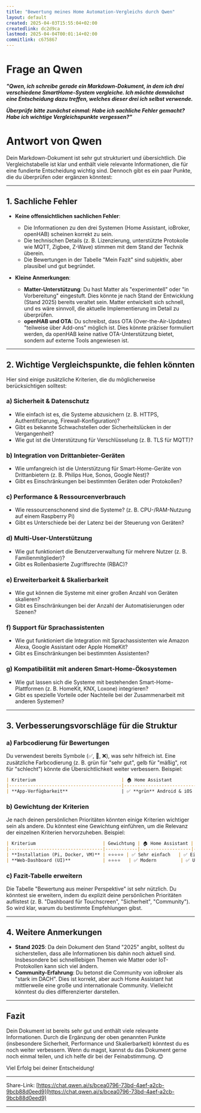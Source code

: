 ```yaml
---
title: "Bewertung meines Home Automation-Vergleichs durch Qwen"
layout: default
created: 2025-04-03T15:55:04+02:00
createdlink: dc2d9ca
lastmod: 2025-04-04T00:01:14+02:00
commitlink: c675867
---
```


# Frage an Qwen

**_"Qwen, ich schreibe gerade ein Markdown-Dokument, in dem ich drei verschiedene SmartHome-System vergleiche. Ich möchte demnächst eine Entscheidung dazu treffen, welches dieser drei ich selbst verwende._**

**_Überprüfe bitte zunächst einmal: Habe ich sachliche Fehler gemacht? Habe ich wichtige Vergleichspunkte vergessen?"_**


# Antwort von Qwen

Dein Markdown-Dokument ist sehr gut strukturiert und übersichtlich. Die Vergleichstabelle ist klar und enthält viele relevante Informationen, die für eine fundierte Entscheidung wichtig sind. Dennoch gibt es ein paar Punkte, die du überprüfen oder ergänzen könntest:

---

## **1. Sachliche Fehler**

- **Keine offensichtlichen sachlichen Fehler**:
  - Die Informationen zu den drei Systemen (Home Assistant, ioBroker, openHAB) scheinen korrekt zu sein.
  - Die technischen Details (z. B. Lizenzierung, unterstützte Protokolle wie MQTT, Zigbee, Z-Wave) stimmen mit dem Stand der Technik überein.
  - Die Bewertungen in der Tabelle "Mein Fazit" sind subjektiv, aber plausibel und gut begründet.

- **Kleine Anmerkungen**:

  - **Matter-Unterstützung**: Du hast Matter als "experimentell" oder "in Vorbereitung" eingestuft. Dies könnte je nach Stand der Entwicklung (Stand 2025) bereits veraltet sein. Matter entwickelt sich schnell, und es wäre sinnvoll, die aktuelle Implementierung im Detail zu überprüfen.
  - **openHAB und OTA**: Du schreibst, dass OTA (Over-the-Air-Updates) "teilweise über Add-ons" möglich ist. Dies könnte präziser formuliert werden, da openHAB keine native OTA-Unterstützung bietet, sondern auf externe Tools angewiesen ist.

---

## **2. Wichtige Vergleichspunkte, die fehlen könnten**

Hier sind einige zusätzliche Kriterien, die du möglicherweise berücksichtigen solltest:

### **a) Sicherheit & Datenschutz**

- Wie einfach ist es, die Systeme abzusichern (z. B. HTTPS, Authentifizierung, Firewall-Konfiguration)?
- Gibt es bekannte Schwachstellen oder Sicherheitslücken in der Vergangenheit?
- Wie gut ist die Unterstützung für Verschlüsselung (z. B. TLS für MQTT)?

### **b) Integration von Drittanbieter-Geräten**

- Wie umfangreich ist die Unterstützung für Smart-Home-Geräte von Drittanbietern (z. B. Philips Hue, Sonos, Google Nest)?
- Gibt es Einschränkungen bei bestimmten Geräten oder Protokollen?

### **c) Performance & Ressourcenverbrauch**

- Wie ressourcenschonend sind die Systeme? (z. B. CPU-/RAM-Nutzung auf einem Raspberry Pi)
- Gibt es Unterschiede bei der Latenz bei der Steuerung von Geräten?

### **d) Multi-User-Unterstützung**

- Wie gut funktioniert die Benutzerverwaltung für mehrere Nutzer (z. B. Familienmitglieder)?
- Gibt es Rollenbasierte Zugriffsrechte (RBAC)?

### **e) Erweiterbarkeit & Skalierbarkeit**

- Wie gut können die Systeme mit einer großen Anzahl von Geräten skalieren?
- Gibt es Einschränkungen bei der Anzahl der Automatisierungen oder Szenen?

### **f) Support für Sprachassistenten**

- Wie gut funktioniert die Integration mit Sprachassistenten wie Amazon Alexa, Google Assistant oder Apple HomeKit?
- Gibt es Einschränkungen bei bestimmten Assistenten?

### **g) Kompatibilität mit anderen Smart-Home-Ökosystemen**

- Wie gut lassen sich die Systeme mit bestehenden Smart-Home-Plattformen (z. B. HomeKit, KNX, Loxone) integrieren?
- Gibt es spezielle Vorteile oder Nachteile bei der Zusammenarbeit mit anderen Systemen?

---

## **3. Verbesserungsvorschläge für die Struktur**

### **a) Farbcodierung für Bewertungen**

Du verwendest bereits Symbole (✅, 🔶, ❌), was sehr hilfreich ist. Eine zusätzliche Farbcodierung (z. B. grün für "sehr gut", gelb für "mäßig", rot für "schlecht") könnte die Übersichtlichkeit weiter verbessern. Beispiel:

~~~markdown
| Kriterium                                | 🏠 Home Assistant                       | 🔌 ioBroker                 | 🧱 openHAB                       |
|------------------------------------------|-----------------------------------------|-----------------------------|----------------------------------|
| **App-Verfügbarkeit**                    | ✅ **grün** Android & iOS               | 🔶 **gelb** Browser-basiert | 🔶 **gelb** Browser-basiert      |
~~~

### **b) Gewichtung der Kriterien**

Je nach deinen persönlichen Prioritäten könnten einige Kriterien wichtiger sein als andere. Du könntest eine Gewichtung einführen, um die Relevanz der einzelnen Kriterien hervorzuheben. Beispiel:

~~~markdown
| Kriterium                         | Gewichtung | 🏠 Home Assistant | 🔌 ioBroker    | 🧱 openHAB |
|-----------------------------------|------------|-------------------|----------------|------------|
| **Installation (Pi, Docker, VM)** | ⭐️⭐️⭐️⭐️⭐️ | ✅ Sehr einfach   | ✅ Einfach     | 🔶 Komplex |
| **Web-Dashboard (UI)**            | ⭐️⭐️⭐️⭐️   | ✅ Modern         | ✅ Umfangreich | 🔶 Basic   |
~~~

### **c) Fazit-Tabelle erweitern**

Die Tabelle "Bewertung aus meiner Perspektive" ist sehr nützlich. Du könntest sie erweitern, indem du explizit deine persönlichen Prioritäten auflistest (z. B. "Dashboard für Touchscreen", "Sicherheit", "Community"). So wird klar, warum du bestimmte Empfehlungen gibst.

---

## **4. Weitere Anmerkungen**

- **Stand 2025**: Da dein Dokument den Stand "2025" angibt, solltest du sicherstellen, dass alle Informationen bis dahin noch aktuell sind. Insbesondere bei schnelllebigen Themen wie Matter oder IoT-Protokollen kann sich viel ändern.
- **Community-Erfahrung**: Du betonst die Community von ioBroker als "stark im DACH". Dies ist korrekt, aber auch Home Assistant hat mittlerweile eine große und internationale Community. Vielleicht könntest du dies differenzierter darstellen.

---

## **Fazit**

Dein Dokument ist bereits sehr gut und enthält viele relevante Informationen. Durch die Ergänzung der oben genannten Punkte (insbesondere Sicherheit, Performance und Skalierbarkeit) könntest du es noch weiter verbessern. Wenn du magst, kannst du das Dokument gerne noch einmal teilen, und ich helfe dir bei der Feinabstimmung. 😊

Viel Erfolg bei deiner Entscheidung!


---

Share-Link: [https://chat.qwen.ai/s/bcea0796-73bd-4aef-a2cb-9bcb88d0eed9](https://chat.qwen.ai/s/bcea0796-73bd-4aef-a2cb-9bcb88d0eed9)

---
